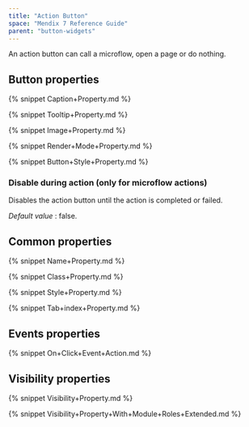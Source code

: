 ```yaml
---
title: "Action Button"
space: "Mendix 7 Reference Guide"
parent: "button-widgets"
---
```



An action button can call a microflow, open a page or do nothing. 

## Button properties

{% snippet Caption+Property.md %}

{% snippet Tooltip+Property.md %}

{% snippet Image+Property.md %}

{% snippet Render+Mode+Property.md %}

{% snippet Button+Style+Property.md %}

### Disable during action (only for microflow actions)

Disables the action button until the action is completed or failed.

_Default value_ : false.

## Common properties

{% snippet Name+Property.md %}

{% snippet Class+Property.md %}

{% snippet Style+Property.md %}

{% snippet Tab+index+Property.md %}

## Events properties

{% snippet On+Click+Event+Action.md %}

## Visibility properties

{% snippet Visibility+Property.md %}

{% snippet Visibility+Property+With+Module+Roles+Extended.md %}
